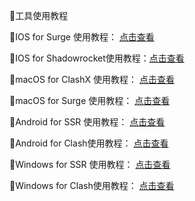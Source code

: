 🌟工具使用教程

🌟IOS for Surge 使用教程：      [点击查看](https://wikibos.com/index.php/kb/surge/)

🌟IOS for Shadowrocket使用教程：[点击查看](https://wikibos.com/index.php/kb/shadowrocket/)

🌟macOS for ClashX 使用教程：   [点击查看](https://wikibos.com/index.php/kb/clashx/)

🌟macOS for Surge 使用教程：    [点击查看](https://nssurge.com/)

🌟Android for SSR 使用教程：    [点击查看](https://play.google.com/store/apps/details?id=com.hdev.shadowsocksr&hl=en&gl=US)

🌟Android for Clash使用教程：   [点击查看](https://wikibos.com/index.php/kb/clash-for-android/)

🌟Windows for SSR  使用教程：   [点击查看](https://play.google.com/store/apps/details?id=com.hdev.shadowsocksr&hl=en&gl=US)

🌟Windows for Clash使用教程：   [点击查看](https://wikibos.com/index.php/kb/clash-for-windows/)

